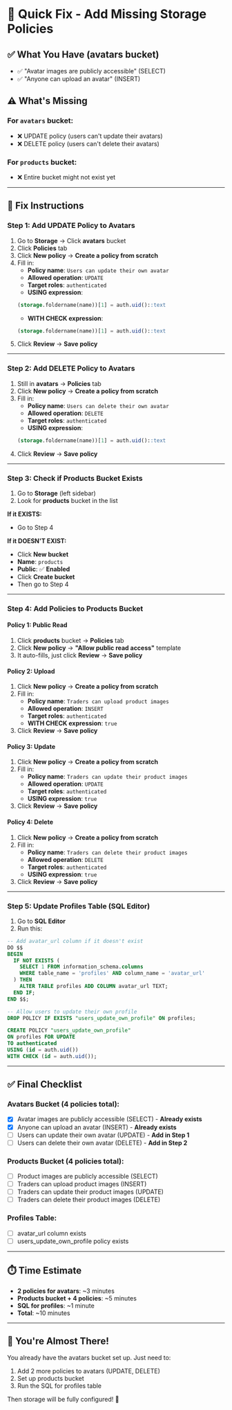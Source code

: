 # 🚀 Quick Fix - Add Missing Storage Policies

## ✅ What You Have (avatars bucket)
- ✅ "Avatar images are publicly accessible" (SELECT)
- ✅ "Anyone can upload an avatar" (INSERT)

## ⚠️ What's Missing

### For `avatars` bucket:
- ❌ UPDATE policy (users can't update their avatars)
- ❌ DELETE policy (users can't delete their avatars)

### For `products` bucket:
- ❌ Entire bucket might not exist yet

---

## 🔧 Fix Instructions

### **Step 1: Add UPDATE Policy to Avatars**

1. Go to **Storage** → Click **avatars** bucket
2. Click **Policies** tab
3. Click **New policy** → **Create a policy from scratch**
4. Fill in:
   - **Policy name**: `Users can update their own avatar`
   - **Allowed operation**: `UPDATE`
   - **Target roles**: `authenticated`
   - **USING expression**:
   ```sql
   (storage.foldername(name))[1] = auth.uid()::text
   ```
   - **WITH CHECK expression**:
   ```sql
   (storage.foldername(name))[1] = auth.uid()::text
   ```
5. Click **Review** → **Save policy**

---

### **Step 2: Add DELETE Policy to Avatars**

1. Still in **avatars** → **Policies** tab
2. Click **New policy** → **Create a policy from scratch**
3. Fill in:
   - **Policy name**: `Users can delete their own avatar`
   - **Allowed operation**: `DELETE`
   - **Target roles**: `authenticated`
   - **USING expression**:
   ```sql
   (storage.foldername(name))[1] = auth.uid()::text
   ```
4. Click **Review** → **Save policy**

---

### **Step 3: Check if Products Bucket Exists**

1. Go to **Storage** (left sidebar)
2. Look for **products** bucket in the list

**If it EXISTS:**
- Go to Step 4

**If it DOESN'T EXIST:**
- Click **New bucket**
- **Name**: `products`
- **Public**: ✅ **Enabled**
- Click **Create bucket**
- Then go to Step 4

---

### **Step 4: Add Policies to Products Bucket**

#### Policy 1: Public Read
1. Click **products** bucket → **Policies** tab
2. Click **New policy** → **"Allow public read access"** template
3. It auto-fills, just click **Review** → **Save policy**

#### Policy 2: Upload
1. Click **New policy** → **Create a policy from scratch**
2. Fill in:
   - **Policy name**: `Traders can upload product images`
   - **Allowed operation**: `INSERT`
   - **Target roles**: `authenticated`
   - **WITH CHECK expression**: `true`
3. Click **Review** → **Save policy**

#### Policy 3: Update
1. Click **New policy** → **Create a policy from scratch**
2. Fill in:
   - **Policy name**: `Traders can update their product images`
   - **Allowed operation**: `UPDATE`
   - **Target roles**: `authenticated`
   - **USING expression**: `true`
3. Click **Review** → **Save policy**

#### Policy 4: Delete
1. Click **New policy** → **Create a policy from scratch**
2. Fill in:
   - **Policy name**: `Traders can delete their product images`
   - **Allowed operation**: `DELETE`
   - **Target roles**: `authenticated`
   - **USING expression**: `true`
3. Click **Review** → **Save policy**

---

### **Step 5: Update Profiles Table (SQL Editor)**

1. Go to **SQL Editor**
2. Run this:

```sql
-- Add avatar_url column if it doesn't exist
DO $$
BEGIN
  IF NOT EXISTS (
    SELECT 1 FROM information_schema.columns 
    WHERE table_name = 'profiles' AND column_name = 'avatar_url'
  ) THEN
    ALTER TABLE profiles ADD COLUMN avatar_url TEXT;
  END IF;
END $$;

-- Allow users to update their own profile
DROP POLICY IF EXISTS "users_update_own_profile" ON profiles;

CREATE POLICY "users_update_own_profile"
ON profiles FOR UPDATE
TO authenticated
USING (id = auth.uid())
WITH CHECK (id = auth.uid());
```

---

## ✅ Final Checklist

### Avatars Bucket (4 policies total):
- [x] Avatar images are publicly accessible (SELECT) - **Already exists**
- [x] Anyone can upload an avatar (INSERT) - **Already exists**
- [ ] Users can update their own avatar (UPDATE) - **Add in Step 1**
- [ ] Users can delete their own avatar (DELETE) - **Add in Step 2**

### Products Bucket (4 policies total):
- [ ] Product images are publicly accessible (SELECT)
- [ ] Traders can upload product images (INSERT)
- [ ] Traders can update their product images (UPDATE)
- [ ] Traders can delete their product images (DELETE)

### Profiles Table:
- [ ] avatar_url column exists
- [ ] users_update_own_profile policy exists

---

## ⏱️ Time Estimate
- **2 policies for avatars**: ~3 minutes
- **Products bucket + 4 policies**: ~5 minutes
- **SQL for profiles**: ~1 minute
- **Total**: ~10 minutes

---

## 🎯 You're Almost There!

You already have the avatars bucket set up. Just need to:
1. Add 2 more policies to avatars (UPDATE, DELETE)
2. Set up products bucket
3. Run the SQL for profiles table

Then storage will be fully configured! 🚀
